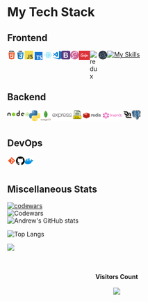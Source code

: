 # My Tech Stack

## Frontend
[![My Skills](https://skillicons.dev/icons?i=aws,gcp,azure,react,vue,flutter&perline=3)](https://skillicons.dev)
<img align="left" alt="HTML5" width="4%" src="https://github.com/AndrewMosh/AndrewMosh/blob/main/icons/html5.png"/>
<img align="left" alt="СSS3" width="4%" src="https://github.com/AndrewMosh/AndrewMosh/blob/main/icons/css3.png"/>
<img align="left" alt="JS" width="4%" src="https://github.com/AndrewMosh/AndrewMosh/blob/main/icons/javascript.png"/>
<img align="left" alt="TS" width="4.7%" src="https://github.com/AndrewMosh/AndrewMosh/blob/main/icons/ts.svg"/>
<img align="left" alt="React" title='React' width="4%" src="https://github.com/AndrewMosh/AndrewMosh/blob/main/icons/react.png"/>
<img align="left" alt="VS"  title='VS code' width="4%" src="https://github.com/AndrewMosh/AndrewMosh/blob/main/icons/vs-code.png"/>
<img align="left" alt="Bootstrap" title='Bootstrap' width="4%" src="https://github.com/AndrewMosh/AndrewMosh/blob/main/icons/bootstrap.png"/>
<img align="left" alt="Sass" title='Sass' width="4%" src="https://github.com/AndrewMosh/AndrewMosh/blob/main/icons/free-icon-sass-5968358.png"/>
<img align="left" alt="gulp" title='Gulp' width="5%" src="https://github.com/AndrewMosh/AndrewMosh/blob/main/icons/gulp.png"/>
<img align="left" alt="redux" title='Redux' width="4%" src="https://github.com/AndrewMosh/AndrewMosh/blob/main/icons/redux-icon.svg"/>
<img align="left" alt="electron" title='Electron' width="4%" src="https://github.com/AndrewMosh/AndrewMosh/blob/main/icons/electron.svg"/>

</br>
</br>

## Backend

<img align="left" alt="NodeJs" title='NodeJs' width="10%" src="https://github.com/AndrewMosh/AndrewMosh/blob/main/icons/nodejs.svg"/>
<img align="left" alt="Python" title='Python' width="5%" src="https://github.com/AndrewMosh/AndrewMosh/blob/main/icons/python.png"/>
<img align="left" alt="Mongodb" title='Mongodb' width="5%" src="https://github.com/AndrewMosh/AndrewMosh/blob/main/icons/mongodb.svg"/>
<img align="left" alt="express" width="10%" src="https://github.com/AndrewMosh/AndrewMosh/blob/main/icons/expressjs-ar21.svg"/>
<img align="left" alt="SQL" title='SQL' width="4%" src="https://github.com/AndrewMosh/AndrewMosh/blob/main/icons/free-icon-sql-file-8422279.png"/>
<img align="left" alt="Redis" title='Redis' width="9.5%" src="https://github.com/AndrewMosh/AndrewMosh/blob/main/icons/redis.svg"/>
<img align="left" alt="GraphQL" title='GraphQL' width="9.5%" src="https://github.com/AndrewMosh/AndrewMosh/blob/main/icons/graphql.svg"/>
<img align="left" alt="Websocket" title='Websocket' width="4%" src="https://github.com/AndrewMosh/AndrewMosh/blob/main/icons/websocket.svg"/>
<img align="left" alt="Postgresql" title='Postgresql' width="4%" src="https://github.com/AndrewMosh/AndrewMosh/blob/main/icons/Postgresql.svg..png"/>

</br>
</br>

## DevOps

<img align="left" alt="Git" title='Git' width="4%"  src="https://github.com/AndrewMosh/AndrewMosh/blob/main/icons/git.png"/>
<img align="left" alt="GitHub" title='GitHub' width="4%"  src="https://github.com/AndrewMosh/AndrewMosh/blob/main/icons/github.png"/>
<img align="left" alt="Docker" title='Docker' width="4%"  src="https://github.com/AndrewMosh/AndrewMosh/blob/main/icons/docker-4.svg"/>
</br>
</br>

## Miscellaneous Stats

[![codewars](https://www.codewars.com/users/AndrewMosh/badges/large)](https://www.codewars.com/users/AndrewMosh)
</br>
![Codewars](https://github.r2v.ch/codewars?user=AndrewMosh)  
![Andrew's GitHub stats](https://github-readme-stats.vercel.app/api?username=AndrewMosh&show_icons=true&theme=radical)
</br>

![Top Langs](https://github-readme-stats.vercel.app/api/top-langs/?theme=dark&username=AndrewMosh&langs_count=12)

<div >
      <img src="https://github-profile-trophy.vercel.app/?username=AndrewMosh&theme=discord&no-frame=false&no-bg=false&margin-w=4&column=8">
    </a>
</div>

</br>
 <div align="center">
<br><p align="centre"><b>Visitors Count</b></p>  
<p align="center"><img align="center" src="https://profile-counter.glitch.me/{AndrewMosh}/count.svg"/></p> 
<br>
</div>



<!-- [![GitHub Streak](https://github-readme-streak-stats.herokuapp.com/?user=AndrewMosh)](https://github.com/AndrewMosh) -->
